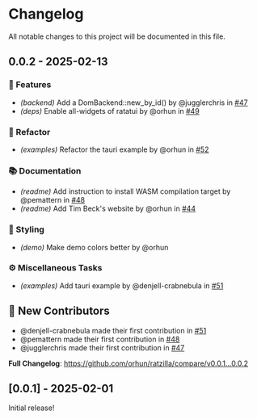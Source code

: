 # Changelog

All notable changes to this project will be documented in this file.

## 0.0.2 - 2025-02-13

### 🚀 Features

- _(backend)_ Add a DomBackend::new_by_id() by @jugglerchris in [#47](https://github.com/orhun/ratzilla/pull/47)
- _(deps)_ Enable all-widgets of ratatui by @orhun in [#49](https://github.com/orhun/ratzilla/pull/49)

### 🚜 Refactor

- _(examples)_ Refactor the tauri example by @orhun in [#52](https://github.com/orhun/ratzilla/pull/52)

### 📚 Documentation

- _(readme)_ Add instruction to install WASM compilation target by @pemattern in [#48](https://github.com/orhun/ratzilla/pull/48)
- _(readme)_ Add Tim Beck's website by @orhun in [#44](https://github.com/orhun/ratzilla/pull/44)

### 🎨 Styling

- _(demo)_ Make demo colors better by @orhun

### ⚙️ Miscellaneous Tasks

- _(examples)_ Add tauri example by @denjell-crabnebula in [#51](https://github.com/orhun/ratzilla/pull/51)

## 💖 New Contributors

- @denjell-crabnebula made their first contribution in [#51](https://github.com/orhun/ratzilla/pull/51)
- @pemattern made their first contribution in [#48](https://github.com/orhun/ratzilla/pull/48)
- @jugglerchris made their first contribution in [#47](https://github.com/orhun/ratzilla/pull/47)

**Full Changelog**: https://github.com/orhun/ratzilla/compare/v0.0.1...0.0.2

<!-- generated by git-cliff -->

## [0.0.1] - 2025-02-01

Initial release!
